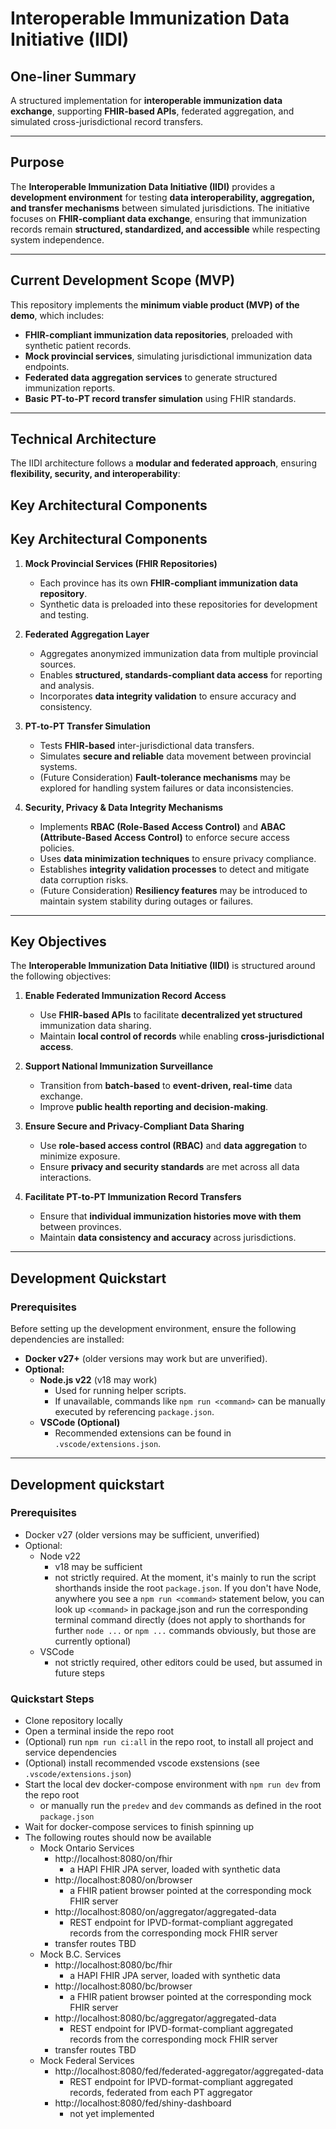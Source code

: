 # Interoperable Immunization Data Initiative (IIDI)

## One-liner Summary

A structured implementation for **interoperable immunization data exchange**, supporting **FHIR-based APIs**, federated aggregation, and simulated cross-jurisdictional record transfers.

---

## Purpose

The **Interoperable Immunization Data Initiative (IIDI)** provides a **development environment** for testing **data interoperability, aggregation, and transfer mechanisms** between simulated jurisdictions. The initiative focuses on **FHIR-compliant data exchange**, ensuring that immunization records remain **structured, standardized, and accessible** while respecting system independence.

---

## Current Development Scope (MVP)

This repository implements the **minimum viable product (MVP) of the demo**, which includes:

- **FHIR-compliant immunization data repositories**, preloaded with synthetic patient records.
- **Mock provincial services**, simulating jurisdictional immunization data endpoints.
- **Federated data aggregation services** to generate structured immunization reports.
- **Basic PT-to-PT record transfer simulation** using FHIR standards.

---

## Technical Architecture

The IIDI architecture follows a **modular and federated approach**, ensuring **flexibility, security, and interoperability**:

## Key Architectural Components

## Key Architectural Components

1. **Mock Provincial Services (FHIR Repositories)**

   - Each province has its own **FHIR-compliant immunization data repository**.
   - Synthetic data is preloaded into these repositories for development and testing.

2. **Federated Aggregation Layer**

   - Aggregates anonymized immunization data from multiple provincial sources.
   - Enables **structured, standards-compliant data access** for reporting and analysis.
   - Incorporates **data integrity validation** to ensure accuracy and consistency.

3. **PT-to-PT Transfer Simulation**

   - Tests **FHIR-based** inter-jurisdictional data transfers.
   - Simulates **secure and reliable** data movement between provincial systems.
   - (Future Consideration) **Fault-tolerance mechanisms** may be explored for handling system failures or data inconsistencies.

4. **Security, Privacy & Data Integrity Mechanisms**
   - Implements **RBAC (Role-Based Access Control)** and **ABAC (Attribute-Based Access Control)** to enforce secure access policies.
   - Uses **data minimization techniques** to ensure privacy compliance.
   - Establishes **integrity validation processes** to detect and mitigate data corruption risks.
   - (Future Consideration) **Resiliency features** may be introduced to maintain system stability during outages or failures.

---

## Key Objectives

The **Interoperable Immunization Data Initiative (IIDI)** is structured around the following objectives:

1. **Enable Federated Immunization Record Access**

   - Use **FHIR-based APIs** to facilitate **decentralized yet structured** immunization data sharing.
   - Maintain **local control of records** while enabling **cross-jurisdictional access**.

2. **Support National Immunization Surveillance**

   - Transition from **batch-based** to **event-driven, real-time** data exchange.
   - Improve **public health reporting and decision-making**.

3. **Ensure Secure and Privacy-Compliant Data Sharing**

   - Use **role-based access control (RBAC)** and **data aggregation** to minimize exposure.
   - Ensure **privacy and security standards** are met across all data interactions.

4. **Facilitate PT-to-PT Immunization Record Transfers**
   - Ensure that **individual immunization histories move with them** between provinces.
   - Maintain **data consistency and accuracy** across jurisdictions.

---

## Development Quickstart

### **Prerequisites**

Before setting up the development environment, ensure the following dependencies are installed:

- **Docker v27+** (older versions may work but are unverified).
- **Optional:**
  - **Node.js v22** (v18 may work)
    - Used for running helper scripts.
    - If unavailable, commands like `npm run <command>` can be manually executed by referencing `package.json`.
  - **VSCode (Optional)**
    - Recommended extensions can be found in `.vscode/extensions.json`.

---

## Development quickstart

### Prerequisites

- Docker v27 (older versions may be sufficient, unverified)
- Optional:
  - Node v22
    - v18 may be sufficient
    - not strictly required. At the moment, it's mainly to run the script shorthands inside the root `package.json`. If you don't have Node, anywhere you see a `npm run <command>` statement below, you can look up `<command>` in package.json and run the corresponding terminal command directly (does not apply to shorthands for further `node ...` or `npm ...` commands obviously, but those are currently optional)
  - VSCode
    - not strictly required, other editors could be used, but assumed in future steps

### Quickstart Steps

- Clone repository locally
- Open a terminal inside the repo root
- (Optional) run `npm run ci:all` in the repo root, to install all project and service dependencies
- (Optional) install recommended vscode exstensions (see `.vscode/extensions.json`)
- Start the local dev docker-compose environment with `npm run dev` from the repo root
  - or manually run the `predev` and `dev` commands as defined in the root `package.json`
- Wait for docker-compose services to finish spinning up
- The following routes should now be available
  - Mock Ontario Services
    - http://localhost:8080/on/fhir
      - a HAPI FHIR JPA server, loaded with synthetic data
    - http://localhost:8080/on/browser
      - a FHIR patient browser pointed at the corresponding mock FHIR server
    - http://localhost:8080/on/aggregator/aggregated-data
      - REST endpoint for IPVD-format-compliant aggregated records from the corresponding mock FHIR server
    - transfer routes TBD
  - Mock B.C. Services
    - http://localhost:8080/bc/fhir
      - a HAPI FHIR JPA server, loaded with synthetic data
    - http://localhost:8080/bc/browser
      - a FHIR patient browser pointed at the corresponding mock FHIR server
    - http://localhost:8080/bc/aggregator/aggregated-data
      - REST endpoint for IPVD-format-compliant aggregated records from the corresponding mock FHIR server
    - transfer routes TBD
  - Mock Federal Services
    - http://localhost:8080/fed/federated-aggregator/aggregated-data
      - REST endpoint for IPVD-format-compliant aggregated records, federated from each PT aggregator
    - http://localhost:8080/fed/shiny-dashboard
      - not yet implemented
